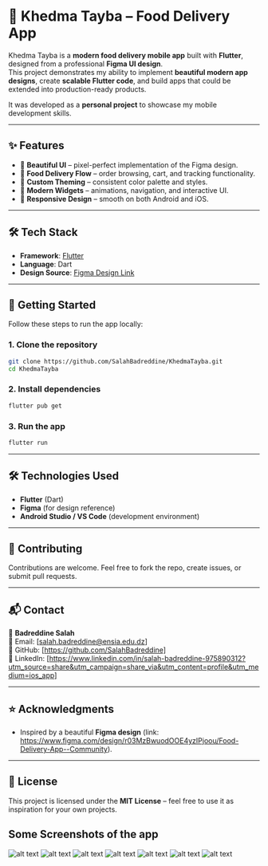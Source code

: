 # 🍴 Khedma Tayba – Food Delivery App

Khedma Tayba is a **modern food delivery mobile app** built with **Flutter**, designed from a professional **Figma UI design**.  
This project demonstrates my ability to implement **beautiful modern app designs**, create **scalable Flutter code**, and build apps that could be extended into production-ready products.  

It was developed as a **personal project** to showcase my mobile development skills.

---

## ✨ Features

- 📱 **Beautiful UI** – pixel-perfect implementation of the Figma design.  
- 🛵 **Food Delivery Flow** – order browsing, cart, and tracking functionality.  
- 🎨 **Custom Theming** – consistent color palette and styles.  
- 🔔 **Modern Widgets** – animations, navigation, and interactive UI.  
- 🌙 **Responsive Design** – smooth on both Android and iOS.

---

## 🛠️ Tech Stack

- **Framework**: [Flutter](https://flutter.dev/)  
- **Language**: Dart  
- **Design Source**: [Figma Design Link](https://www.figma.com/design/r03MzBwuodOOE4yzIPjoou/Food-Delivery-App--Community)  

---

## 🚀 Getting Started

Follow these steps to run the app locally:

### 1. Clone the repository

```bash
git clone https://github.com/SalahBadreddine/KhedmaTayba.git
cd KhedmaTayba
```

### 2. Install dependencies

```bash
flutter pub get
```

### 3. Run the app

```bash
flutter run
```

---

## 🛠️ Technologies Used

- **Flutter** (Dart)  
- **Figma** (for design reference)  
- **Android Studio / VS Code** (development environment)  

---

## 🤝 Contributing

Contributions are welcome. Feel free to fork the repo, create issues, or submit pull requests.  

---

## 📬 Contact

👤 **Badreddine Salah**  
📧 Email: [salah.badreddine@ensia.edu.dz]  
🔗 GitHub: [https://github.com/SalahBadreddine]  
🔗 LinkedIn: [https://www.linkedin.com/in/salah-badreddine-975890312?utm_source=share&utm_campaign=share_via&utm_content=profile&utm_medium=ios_app]  

---

## ⭐ Acknowledgments

- Inspired by a beautiful **Figma design** (link: https://www.figma.com/design/r03MzBwuodOOE4yzIPjoou/Food-Delivery-App--Community).  

---

## 📜 License

This project is licensed under the **MIT License** – feel free to use it as inspiration for your own projects.

## Some Screenshots of the app 

![alt text](assets/images/screenshots/onboarding.png)
![alt text](assets/images/screenshots/login.png)
![alt text](assets/images/screenshots/home.png)
![alt text](assets/images/screenshots/card.png)
![alt text](assets/images/screenshots/profile.png)
![alt text](assets/images/screenshots/order.png)
![alt text](assets/images/screenshots/track_order.png)
